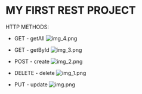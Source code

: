 # MY FIRST REST PROJECT 

HTTP METHODS:

- GET - getAll
![img_4.png](img_4.png)
- GET - getById
![img_3.png](img_3.png)
- POST - create
![img_2.png](img_2.png)
- DELETE - delete 
![img_1.png](img_1.png)

- PUT - update
![img.png](img.png)